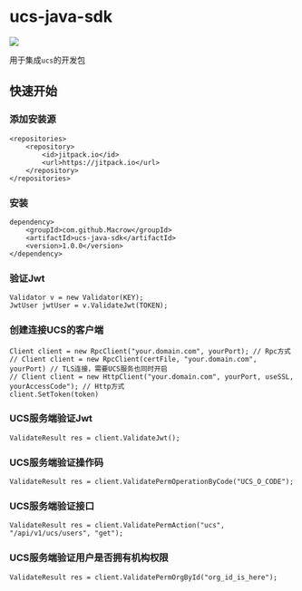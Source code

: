 # ucs-java-sdk
[![](https://jitpack.io/v/Macrow/ucs-java-sdk.svg)](https://jitpack.io/#Macrow/ucs-java-sdk)

用于集成```ucs```的开发包

## 快速开始

### 添加安装源
```
<repositories>
    <repository>
        <id>jitpack.io</id>
        <url>https://jitpack.io</url>
    </repository>
</repositories>
```

### 安装
```
dependency>
    <groupId>com.github.Macrow</groupId>
    <artifactId>ucs-java-sdk</artifactId>
    <version>1.0.0</version>
</dependency>
```

### 验证Jwt
```
Validator v = new Validator(KEY);
JwtUser jwtUser = v.ValidateJwt(TOKEN);
```

### 创建连接UCS的客户端
```
Client client = new RpcClient("your.domain.com", yourPort); // Rpc方式
// Client client = new RpcClient(certFile, "your.domain.com", yourPort) // TLS连接，需要UCS服务也同时开启
// Client client = new HttpClient("your.domain.com", yourPort, useSSL, yourAccessCode"); // Http方式
client.SetToken(token)
```

### UCS服务端验证Jwt
```
ValidateResult res = client.ValidateJwt();
```

### UCS服务端验证操作码
```
ValidateResult res = client.ValidatePermOperationByCode("UCS_O_CODE");
```

### UCS服务端验证接口
```
ValidateResult res = client.ValidatePermAction("ucs", "/api/v1/ucs/users", "get");
```

### UCS服务端验证用户是否拥有机构权限
```
ValidateResult res = client.ValidatePermOrgById("org_id_is_here");
```
